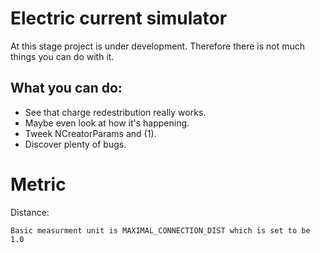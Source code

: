 # Electric current simulator
At this stage project is under development. Therefore there is not much things you can do with it.

## What you can do:
- See that charge redestribution really works.
- Maybe even look at how it's happening.
- Tweek NCreatorParams and (1).
- Discover plenty of bugs.

# Metric
Distance:

    Basic measurment unit is MAXIMAL_CONNECTION_DIST which is set to be 1.0

